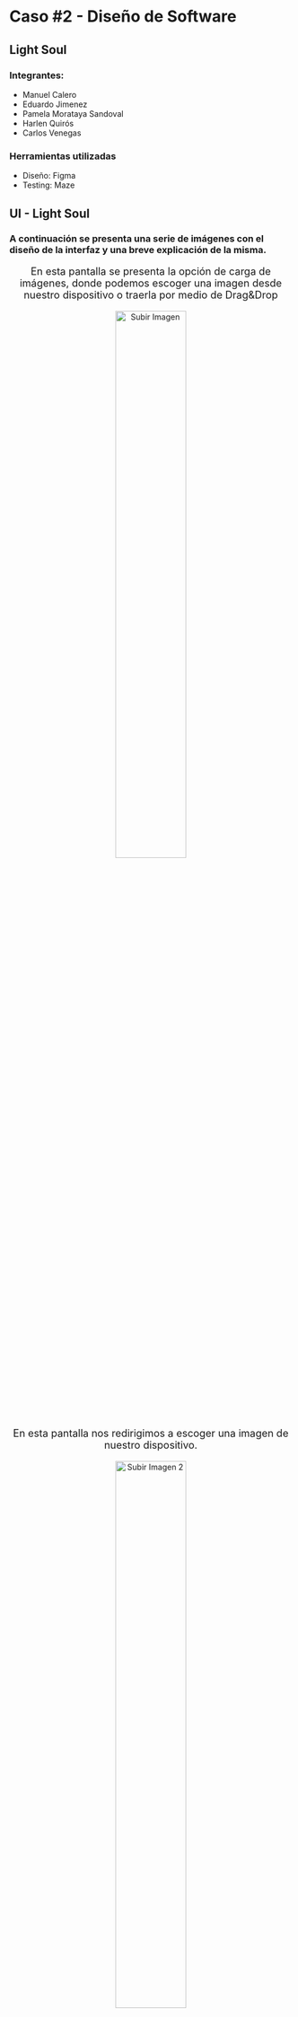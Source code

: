 # Caso #2 - Diseño de Software 
## Light Soul

### Integrantes:
- Manuel Calero
- Eduardo Jimenez
- Pamela Morataya Sandoval
- Harlen Quirós
- Carlos Venegas

### Herramientas utilizadas
- Diseño: Figma
- Testing: Maze

## UI - Light Soul
### A continuación se presenta una serie de imágenes con el diseño de la interfaz y una breve explicación de la misma.

<div style="text-align: center; margin-bottom: 40px;">
    <p style="font-size: 18px;">En esta pantalla se presenta la opción de carga de imágenes, donde podemos escoger una imagen desde nuestro dispositivo o traerla por medio de Drag&Drop</p>
    <img src="./UI/subirImagen.png" alt="Subir Imagen" style="width: 50%;"/>
</div>

<div style="text-align: center; margin-bottom: 40px;">
    <p style="font-size: 18px;">En esta pantalla nos redirigimos a escoger una imagen de nuestro dispositivo.</p>
    <img src="./UI/subirImagen2.png" alt="Subir Imagen 2" style="width: 50%;"/>
</div>

<div style="text-align: center; margin-bottom: 40px;">
    <p style="font-size: 18px;">Seleccionamos la imagen de preferencia para crearle el diseño por medio de IA.</p>
    <img src="./UI/subirImagen3.png" alt="Subir Imagen 3" style="width: 50%;"/>
</div>

<div style="text-align: center; margin-bottom: 40px;">
    <p style="font-size: 18px;">Ya en esta pantalla nos sale que tenemos nuestra imagen cargada en la página, ya solo queda que selecciones "Diseña con IA"</p>
    <img src="./UI/subirImagenFinal.png" alt="Subir Imagen Final" style="width: 50%;"/>
</div>

<div style="text-align: center; margin-bottom: 40px;">
    <p style="font-size: 18px;">En esta pantalla, tenemos la opción de generar un texto con lo que buscamos o escoger que sea a elección de nuestra IA. En este caso la IA se va a encargar de colocar las lámparas que mejor se acoplen al lugar.</p>
    <img src="./UI/disenarInicio.png" alt="Diseñar Inicio" style="width: 50%;"/>
</div>

<div style="text-align: center; margin-bottom: 40px;">
    <p style="font-size: 18px;">Ahora nos dirige a una pantalla en la cual nuestra IA colocó las lámparas que mejor quedaban en el lugar.</p>
    <img src="./UI/disenar2.png" alt="Diseñar 2" style="width: 50%;"/>
</div>

<div style="text-align: center; margin-bottom: 40px;">
    <p style="font-size: 18px;">Podemos posicionarnos sobre lámpara de nuestra preferencia y agregarla al carrito de compras (en este caso escogimos las 3).</p>
    <img src="./UI/lamparasAgregadas.png" alt="Lámparas Agregadas" style="width: 50%;"/>
</div>

<div style="text-align: center; margin-bottom: 40px;">
    <p style="font-size: 18px;">También tenemos la opción de cambiar una lámpara, en este caso cambiamos la del techo.</p>
    <img src="./UI/cambiarLampTecho.png" alt="Cambiar Lámpara Techo" style="width: 50%;"/>
</div>

<div style="text-align: center; margin-bottom: 40px;">
    <p style="font-size: 18px;">En este frame se puede apreciar cómo la lámpara izquierda cambió, eso puedes hacer las veces que necesites.</p>
    <img src="./UI/cambiarLampIzq.png" alt="Cambiar Lámpara Izquierda" style="width: 50%;"/>
</div>

<div style="text-align: center; margin-bottom: 40px;">
    <p style="font-size: 18px;">Si no te gusta una lámpara, puedes eliminarla. Eso hicimos con la que se encontraba a la derecha de nuestra sala.</p>
    <img src="./UI/eliminarLampDer.png" alt="Eliminar Lámpara Derecha" style="width: 50%;"/>
</div>

<div style="text-align: center; margin-bottom: 40px;">
    <p style="font-size: 18px;">Con nuestra IA tenemos la opción de observar nuestras lámparas apagadas y ver cómo se ve su lugar escogido.</p>
    <img src="./UI/luzApagada.png" alt="Luz Apagada" style="width: 50%;"/>
</div>

<div style="text-align: center; margin-bottom: 40px;">
    <p style="font-size: 18px;">Presionando en nuestras lámparas se pueden encender y así ver cuánta luminosidad ofrecen en su habitación.</p>
    <img src="./UI/luzEncendida.png" alt="Luz Encendida" style="width: 50%;"/>
</div>

## Proceso del test de usabilidad

Para lograr el test de usabilidad se utilizo la herramienta MAZE en donde se realizan distintas pruebas con el fin de testear el comportamiento de un usuario para así lograr una tarea específica en la página web, a continuación se adjunta el link al test https://t.maze.co/277309294.
Esta prueba consiste en varias tareas:
- Colocar la edad del participante.
Esta prueba se realiza para poder determinar el público y el rango de su edad, con el fin de ver si esto afecta.

- Cargar una imágen de entorno para probar distintas lámparas.
Esta prueba es importante ya que es necesario comprobar que el usuario pueda subir una imágen y así probar las lámparas en su ambiente deseado.

- Agregar al carrito las 3 lámparas de la imágen.
Esta prueba se realiza con el fin de probar que el usuario entiende la funcionalidad del carrito en la página web y así poder adquirir artículos.

- Responder a: ¿Sintió esta experiencia intuitiva?, sino, ¿qué se le dificultó?
Esta pregunta se realiza posterior a dos pruebas para así conocer la opinión del usuario posterior.

- Eliminar de la imágen alguna de las Lámparas
Esta prueba se realiza con el fin de que el usuario pueda probar distintas combinaciones de lámparas en la imágen.

- Testear la iluminación de las lámparas en la
Esta prueba se realiza con el fin de que el usuario logre probar la iluminación de las lámparas en la imágen.

- Responder a: ¿Qué le pareció esta experiencia?,¿Mejoraría algo?
Esta pregunta se realiza posterior a dos pruebas para así conocer la opinión del usuario con respecto a toda la prueba y que pueda dejar un comentario de retroalimentación.

Estas pruebas se realizan con el fin de obtener feedback y así poder mejorar el diseño de la página web.

## Sujetos de Prueba

Los sujetos de prueba que realizaron el test, fueron estudiantes del Tecnológico de Costa Rica, con una edad que ronda entre los 20 y los 22 años
<div style="margin-bottom: 40px;">
    <img src="./Resultados Usabilidad/Edades.png" style="width: 70%;"/>
</div>

## Resultados
En cuanto a los resultados que obtuvimos son los siguientes para cada tarea:

### Cargar una imagen de entorno para probar distintas lámparas

Tabla de respuestas de participantes en la interfaz, con detalles sobre la duración, el resultado y el camino seguido por cada participante.
<div>
    <img src="./Resultados Usabilidad/Prueba1/Prueba1.png" style="width: 100%;"/>
</div>

Porcentaje de éxito en la prueba, porcentaje de mision sin finalizar, porcentaje de missclick que realizaron los usuarios y la duración promedio que les tomo a los usuarios completar la tarea.
<div>
    <img src="./Resultados Usabilidad/Prueba1/Estadisticas.png" style="width: 100%;"/>
</div>

Heatmaps de los wireframes de la tarea.
<div>
    <img src="./Resultados Usabilidad/Prueba1/HeatMapsPrueba1/Heatmap1.png" style="width: 48%;"/>
    <img src="./Resultados Usabilidad/Prueba1/HeatMapsPrueba1/Heatmap2.png" style="width: 48%;"/>
</div>

### Agregar al carrito las 3 lámparas de la imágen.
Tabla de respuestas de participantes en la interfaz, con detalles sobre la duración, el resultado y el camino seguido por cada participante.
<div>
    <img src="./Resultados Usabilidad/Prueba2/Prueba 2.png" style="width: 100%;"/>
</div>

Porcentaje de éxito en la prueba, porcentaje de mision sin finalizar, porcentaje de missclick que realizaron los usuarios y la duración promedio que les tomo a los usuarios completar la tarea.
<div>
    <img src="./Resultados Usabilidad/Prueba2/Estadisticas Prueba 2.png" style="width: 100%;"/>
</div>

Heatmaps de los wireframes de la tarea.
<div>
    <img src="./Resultados Usabilidad/Prueba2/HeatmapsPrueba2/image1.png" style="width: 48%;"/>
    <img src="./Resultados Usabilidad/Prueba2/HeatmapsPrueba2/image2.png" style="width: 48%;"/>
    <img src="./Resultados Usabilidad/Prueba2/HeatmapsPrueba2/image3.png" style="width: 48%;"/>
</div>

Como tal, tuvimos un 100% de ratio de acceso directo de parte de los usuarios a la hora de agregar un elemento al carrito, por otros detalles sin embargo, si hubo un porcentaje de alrededor del 14% en el que los usuarios no dieron click de forma correcta al objeto; finalmente, se considera que la duración promedio de cada usuario es de 21.3 segundos, lo cual no es mucho.

### Eliminar de la imágen alguna de las Lámparas
Tabla de respuestas de participantes en la interfaz, con detalles sobre la duración, el resultado y el camino seguido por cada participante.
<div>
    <img src="./Resultados Usabilidad/Prueba3/Prueba3.png" style="width: 100%;"/>
</div>

Porcentaje de éxito en la prueba, porcentaje de mision sin finalizar, porcentaje de missclick que realizaron los usuarios y la duración promedio que les tomo a los usuarios completar la tarea.
<div>
    <img src="./Resultados Usabilidad/Prueba3/EstadisticasPrueba3.png" style="width: 100%;"/>
</div>

Heatmaps de los wireframes de la tarea.
<div>
    <img src="./Resultados Usabilidad/Prueba3/HeatmapsPrueba3/image1.png" style="width: 48%;"/>
    <img src="./Resultados Usabilidad/Prueba3/HeatmapsPrueba3/image2.png" style="width: 48%;"/>
</div>

### Testear la iluminación de las lámparas en la imágen.
Tabla de respuestas de participantes en la interfaz, con detalles sobre la duración, el resultado y el camino seguido por cada participante.
<div>
    <img src="./Resultados Usabilidad/Prueba4/Prueba4.png" style="width: 100%;"/>
</div>

Porcentaje de éxito en la prueba, porcentaje de mision sin finalizar, porcentaje de missclick que realizaron los usuarios y la duración promedio que les tomo a los usuarios completar la tarea.
<div>
    <img src="./Resultados Usabilidad/Prueba4/EstadisticasPrueba4.png" style="width: 100%;"/>
</div>

Heatmaps de los wireframes de la tarea.
<div>
    <img src="./Resultados Usabilidad/Prueba4/HeatmapsPrueba4/image1.png" style="width: 48%;"/>
    <img src="./Resultados Usabilidad/Prueba4/HeatmapsPrueba4/image2.png" style="width: 48%;"/>
</div>

## Errores

## Tendencias

## Comportamientos

## Correcciones para mejorar el UI


